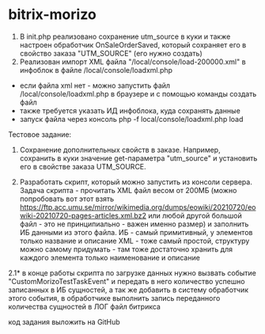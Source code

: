 # bitrix-morizo

1. В init.php реализовано сохранение utm_source в куки и также настроен обработчик OnSaleOrderSaved, который сохраняет его в свойство заказа "UTM_SOURCE" (его нужно создать)
2. Реализован импорт XML файла "/local/console/load-200000.xml" в инфоблок в файле /local/console/loadxml.php
  - если файла xml нет - можно запустить файл /local/console/loadxml.php в браузере и с помощью команды создать файл
  - также требуется указать ИД инфоблока, куда сохранять данные
  - запуск файла через консоль php -f local/console/loadxml.php load
  
  
  
Тестовое задание:
1. Сохранение дополнительных свойств в заказе. Например,  сохранить в куки значение get-параметра "utm_source" и установить его в свойстве заказа UTM_SOURCE.

2. Разработать скрипт, который можно запустить из консоли сервера. Задача скрипта - прочитать XML файл весом от 200МБ (можно попробовать вот этот взять https://ftp.acc.umu.se/mirror/wikimedia.org/dumps/eowiki/20210720/eowiki-20210720-pages-articles.xml.bz2 или любой другой большой файл - это не принципиально - важен именно размер) и заполнить ИБ данными из этого файла.
ИБ - самый примитивный, у элементов только название и описание
XML - тоже самый простой, структуру можно самому придумать - там тоже достаточно хранить для каждого элемента только наименование и описание

2.1* в конце работы скрипта по загрузке данных нужно вызвать событие "CustomMorizoTestTaskEvent" и передать в него количество успешно записанных в ИБ сущностей, а так же добавить в систему обработчик этого события, в обработчике выполнить запись переданного количества сущностей в ЛОГ файл битрикса

код задания выложить на GitHub
